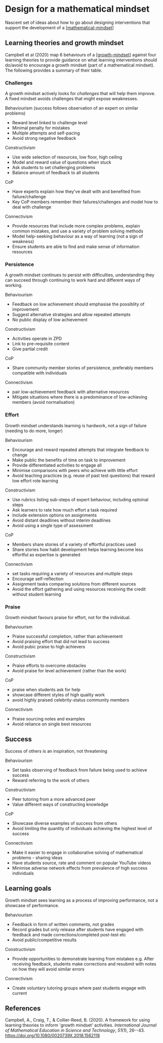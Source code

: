 # Design for a mathematical mindset



Nascent set of ideas about how to go about designing interventions that support the development of a [[mathematical-mindset]]


## Learning theories and growth mindset

Campbell et al (2020) map 6 behaviours of a [[growth-mindset]] against four learning theories to provide guidance on what learning interventions should do/avoid to encourage a growth mindset (part of a mathematical mindset).  The following provides a summary of their table.

### Challenges

A growth mindset actively looks for _challenges_ that will help them improve. A fixed mindset avoids challenges that might expose weaknesses.

Behaviourism (success follows observation of an expert on similar problems)

- Reward level linked to challenge level
- Minimal penalty for mistakes
- Multiple attempts and self-pacing
- Avoid strong negative feedback

Constructivism
 
- Use wide selection of resources, low floor, high ceiling
- Model and reward value of questions when stuck
- Ask students to set challenging problems
- Balance amount of feedback to all students

CoP

- Have experts explain how they've dealt with and benefited from failure/challenge
- Key CoP members remember their failures/challenges and model how to deal with challenge

Connectivism

- Provide resources that include more complex problems, explain common mistakes, and use a variety of problem solving methods
- Model help-seeking behaviour as a way of learning (not a sign of weakness)
- Ensure students are able to find and make sense of information resources

### Persistence

A growth mindset continues to persist with difficulties, understanding they can succeed through continuing to work hard and different ways of working. 

Behaviourism

- Feedback on low achievement should emphasise the possiblity of improvement
- Suggest alternative strategies and allow repeated attempts
- No public display of low achievement

Constructivism

- Activities operate in ZPD
- Link to pre-requisite content
- Give partial credit

CoP 

- Share community member stories of persistence, preferably members compatible with individuals

Connectivism 

- pair low-achievement feedback with alternative resources
- Mitigate situations where there is a predominance of low-achieving members (avoid normalisation)

### Effort

Growth mindset understands learning is hardwork, not a sign of failure (needing to do more, longer)

Behaviourism

- Encourage and reward repeated attempts that integrate feedback to change
- Make public the benefits of time on task to improvement
- Provide differentiated activities to engage all
- Minimise comparisons with peers who achieve with little effort
- Avoid teaching practices (e.g. reuse of past test questions) that reward low effort rote learning

Constructivism

- Use rubrics listing sub-steps of expert behaviour, including optoinal steps
- Ask learners to rate how much effort a task required
- Include extension options on assignments
- Avoid distant deadlines without interim deadlines
- Avoid using a single type of assessment

CoP

- Members share stories of a variety of effortful practices used
- Share stories how habit development helps learning become less effortful as expertise is generated

Connectivism 

- set tasks requiring a variety of resources and multiple steps
- Encourage self-reflection
- Assignment tasks comparing solutions from different sources
- Avoid the effort gathering and using resources receiving the credit without student learning

### Praise

Growth mindset favours praise for effort, not for the individual.

Behaviourism

- Praise successful completion, rather than achievement
- Avoid praising effort that did not lead to success
- Avoid pubic praise to high achievers

Constructivism

- Praise efforts to overcome obstacles
- Avoid praise for level achievement (rather than the work)

CoP

- praise when students ask for help
- showcase different styles of high quality work
- avoid highly praised celebrity-status community members

Connectivism

- Praise sourcing notes and examples
- Avoid reliance on single best resources

## Success

Success of others is an inspiration, not threatening

Behaviourism

- Set tasks observing of feedback from failure being used to achieve success
- Reward referring to the work of others

Constructivism

- Peer tutoring from a more advanced peer
- Value different ways of constructing knowledge

CoP 

- Showcase diverse examples of success from others
- Avoid limiting the quantity of individuals achieving the highest level of success

Connectivism

- Make it easier to engage in collaborative solving of mathematical problems - sharing ideas
- Have students source, rate and comment on popular YouTube videos
- Minimise adverse network effects from prevalence of high success individuals

## Learning goals

Growth mindset sees learning as a process of improving performance, not a showcase of performance.

Behaviourism 

- Feedback in form of written comments, not grades
- Record grades but only release after students have engaged with feedback and made corrections/completed post-test etc
- Avoid public/competitive results

Constructivism

- Provide opportunities to demonstrate learning from mistakes e.g. After receiving feedback, students make corrections and resubmit with notes on how they will avoid similar errors

Connectivism

- Create voluntary tutoring groups where past students engage with current








## References

Campbell, A., Craig, T., & Collier-Reed, B. (2020). A framework for using learning theories to inform 'growth mindset' activities. *International Journal of Mathematical Education in Science and Technology*, *51*(1), 26--43. <https://doi.org/10.1080/0020739X.2018.1562118>

[//begin]: # "Autogenerated link references for markdown compatibility"
[mathematical-mindset]: mathematical-mindset "Mathematical Mindset"
[growth-mindset]: growth-mindset "Growth Mindset"
[//end]: # "Autogenerated link references"